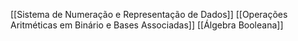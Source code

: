 
[[Sistema de Numeração e Representação de Dados]]
[[Operações Aritméticas em Binário e Bases Associadas]]
[[Álgebra Booleana]]



